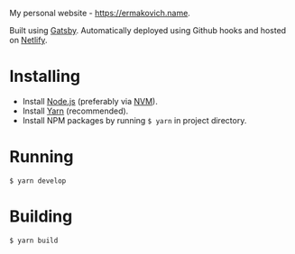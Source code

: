 My personal website - https://ermakovich.name.

Built using [Gatsby](https://www.gatsbyjs.org). Automatically deployed using Github hooks and hosted on [Netlify](https://www.netlify.com).

# Installing

- Install [Node.js](https://nodejs.org/en/) (preferably via [NVM](https://github.com/creationix/nvm)).
- Install [Yarn](https://yarnpkg.com/en/) (recommended).
- Install NPM packages by running `$ yarn` in project directory.

# Running

    $ yarn develop

# Building

    $ yarn build
